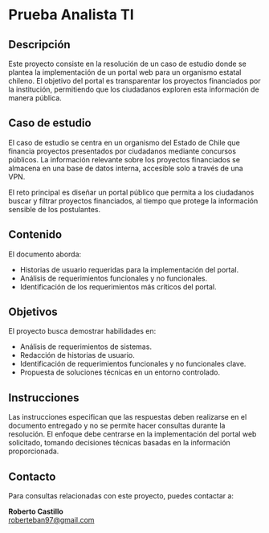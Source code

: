 # Prueba Analista TI

## Descripción

Este proyecto consiste en la resolución de un caso de estudio donde se plantea la implementación de un portal web para un organismo estatal chileno. El objetivo del portal es transparentar los proyectos financiados por la institución, permitiendo que los ciudadanos exploren esta información de manera pública.

## Caso de estudio

El caso de estudio se centra en un organismo del Estado de Chile que financia proyectos presentados por ciudadanos mediante concursos públicos. La información relevante sobre los proyectos financiados se almacena en una base de datos interna, accesible solo a través de una VPN.

El reto principal es diseñar un portal público que permita a los ciudadanos buscar y filtrar proyectos financiados, al tiempo que protege la información sensible de los postulantes.

## Contenido

El documento aborda:
- Historias de usuario requeridas para la implementación del portal.
- Análisis de requerimientos funcionales y no funcionales.
- Identificación de los requerimientos más críticos del portal.

## Objetivos

El proyecto busca demostrar habilidades en:
- Análisis de requerimientos de sistemas.
- Redacción de historias de usuario.
- Identificación de requerimientos funcionales y no funcionales clave.
- Propuesta de soluciones técnicas en un entorno controlado.

## Instrucciones

Las instrucciones especifican que las respuestas deben realizarse en el documento entregado y no se permite hacer consultas durante la resolución. El enfoque debe centrarse en la implementación del portal web solicitado, tomando decisiones técnicas basadas en la información proporcionada.

## Contacto

Para consultas relacionadas con este proyecto, puedes contactar a:

**Roberto Castillo**  
[roberteban97@gmail.com](mailto:roberteban97@gmail.com)
